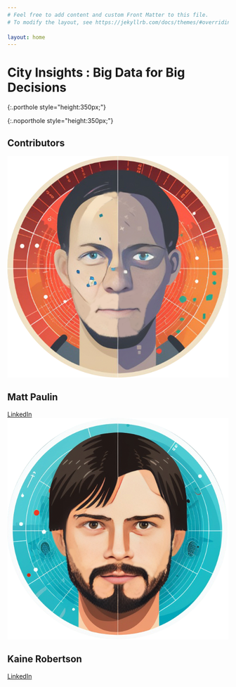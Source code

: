 ```yaml
---
# Feel free to add content and custom Front Matter to this file.
# To modify the layout, see https://jekyllrb.com/docs/themes/#overriding-theme-defaults

layout: home
---
```


# City Insights : Big Data for Big Decisions
<p/>{:.porthole style="height:350px;"}
<p/>{:.noporthole style="height:350px;"}

## Contributors
<div class=".facecontainer">

</div>
<div class="facecard">
  <img src="/assets/images/MattCircle.png" alt="Matt Paulin">
  <h2>Matt Paulin</h2>
  <a href="https://www.linkedin.com/in/mattpaulin">LinkedIn</a>
</div>

<div class="facecard">
  <img src="/assets/images/KaineCircle.png" alt="Kain Robertson">
  <h2>Kaine Robertson</h2>
  <a href="https://www.linkedin.com/in/kainerobertson">LinkedIn</a>
</div>

